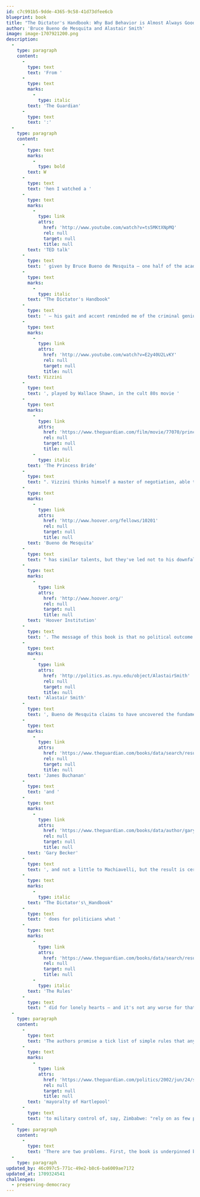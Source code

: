 ```yaml
---
id: c7c991b5-9dde-4365-9c58-41d73dfee6cb
blueprint: book
title: "The Dictator's Handbook: Why Bad Behavior is Almost Always Good Politics  (2011)"
author: 'Bruce Bueno de Mesquita and Alastair Smith'
image: image-1707921200.png
description:
  -
    type: paragraph
    content:
      -
        type: text
        text: 'From '
      -
        type: text
        marks:
          -
            type: italic
        text: 'The Guardian'
      -
        type: text
        text: ':'
  -
    type: paragraph
    content:
      -
        type: text
        marks:
          -
            type: bold
        text: W
      -
        type: text
        text: 'hen I watched a '
      -
        type: text
        marks:
          -
            type: link
            attrs:
              href: 'http://www.youtube.com/watch?v=ts5MKtXNpMQ'
              rel: null
              target: null
              title: null
        text: 'TED talk'
      -
        type: text
        text: ' given by Bruce Bueno de Mesquita – one half of the academic team behind '
      -
        type: text
        marks:
          -
            type: italic
        text: "The Dictator's Handbook"
      -
        type: text
        text: ' – his gait and accent reminded me of the criminal genius '
      -
        type: text
        marks:
          -
            type: link
            attrs:
              href: 'http://www.youtube.com/watch?v=E2y40U2LvKY'
              rel: null
              target: null
              title: null
        text: Vizzini
      -
        type: text
        text: ', played by Wallace Shawn, in the cult 80s movie '
      -
        type: text
        marks:
          -
            type: link
            attrs:
              href: 'https://www.theguardian.com/film/movie/77070/princess-bride'
              rel: null
              target: null
              title: null
          -
            type: italic
        text: 'The Princess Bride'
      -
        type: text
        text: ". Vizzini thinks himself a master of negotiation, able to see anyone's true motives and control their behaviour, but his hubris inevitably leads to his demise. "
      -
        type: text
        marks:
          -
            type: link
            attrs:
              href: 'http://www.hoover.org/fellows/10201'
              rel: null
              target: null
              title: null
        text: 'Bueno de Mesquita'
      -
        type: text
        text: " has similar talents, but they've led not to his downfall but to him becoming a senior fellow at Stanford's "
      -
        type: text
        marks:
          -
            type: link
            attrs:
              href: 'http://www.hoover.org/'
              rel: null
              target: null
              title: null
        text: 'Hoover Institution'
      -
        type: text
        text: '. The message of this book is that no political outcome is "inconceivable". Instead the behaviour of leaders is tiresomely predictable. Along with his co-writer, '
      -
        type: text
        marks:
          -
            type: link
            attrs:
              href: 'http://politics.as.nyu.edu/object/AlastairSmith'
              rel: null
              target: null
              title: null
        text: 'Alastair Smith'
      -
        type: text
        text: ', Bueno de Mesquita claims to have uncovered the fundamental laws that must be obeyed to attain and retain political power. The book owes plenty to '
      -
        type: text
        marks:
          -
            type: link
            attrs:
              href: 'https://www.theguardian.com/books/data/search/results?query=James+M+Buchanan&searchBy=all'
              rel: null
              target: null
              title: null
        text: 'James Buchanan'
      -
        type: text
        text: 'and '
      -
        type: text
        marks:
          -
            type: link
            attrs:
              href: 'https://www.theguardian.com/books/data/author/gary-s-becker'
              rel: null
              target: null
              title: null
        text: 'Gary Becker'
      -
        type: text
        text: ', and not a little to Machiavelli, but the result is certainly original. '
      -
        type: text
        marks:
          -
            type: italic
        text: "The Dictator's\_Handbook"
      -
        type: text
        text: ' does for politicians what '
      -
        type: text
        marks:
          -
            type: link
            attrs:
              href: 'https://www.theguardian.com/books/data/search/results?query=ellen+fein+and+sherrie+schneider&searchBy=all'
              rel: null
              target: null
              title: null
          -
            type: italic
        text: 'The Rules'
      -
        type: text
        text: " did for lonely hearts – and it's not any worse for that."
  -
    type: paragraph
    content:
      -
        type: text
        text: 'The authors promise a tick list of simple rules that any reader can follow should they wish to win anything from the '
      -
        type: text
        marks:
          -
            type: link
            attrs:
              href: 'https://www.theguardian.com/politics/2002/jun/24/society.localgovernment'
              rel: null
              target: null
              title: null
        text: 'mayoralty of Hartlepool'
      -
        type: text
        text: 'to military control of, say, Zimbabwe: "rely on as few people as possible", "make sure no supporter becomes irreplaceable", "find and control the money", "divide it with your allies", "don''t take money from your supporters'' pockets", and so on. These rules are illustrated with well-told political anecdotes and the book shares revealing insights about the nature of constituencies that leaders must capture in different political environments. It won''t surprise anyone that the power structure of FTSE boardrooms has much in common with African dictatorships, but it''s good to read the evidence.'
  -
    type: paragraph
    content:
      -
        type: text
        text: 'There are two problems. First, the book is underpinned by the notion that politicians are self-interested rational actors whose choices are fixed and predictable. Economists used to think the same about consumers but behavioural science proved them wrong. Second, though students of politics, the authors assume the affectations of scientists and, in the cause of "impartiality", create a work of such galactic cynicism that it made me flinch on more than one occasion. "When addressing politics," they state, "we must accustom ourselves to think about the actions and interests of specific leaders rather than thinking and talking about fuzzy ideas like the national interest, the common good, and the general welfare."'
  -
    type: paragraph
updated_by: 46c097c5-771c-49e2-b8c6-ba6009ae7172
updated_at: 1709324541
challenges:
  - preserving-democracy
---
```


